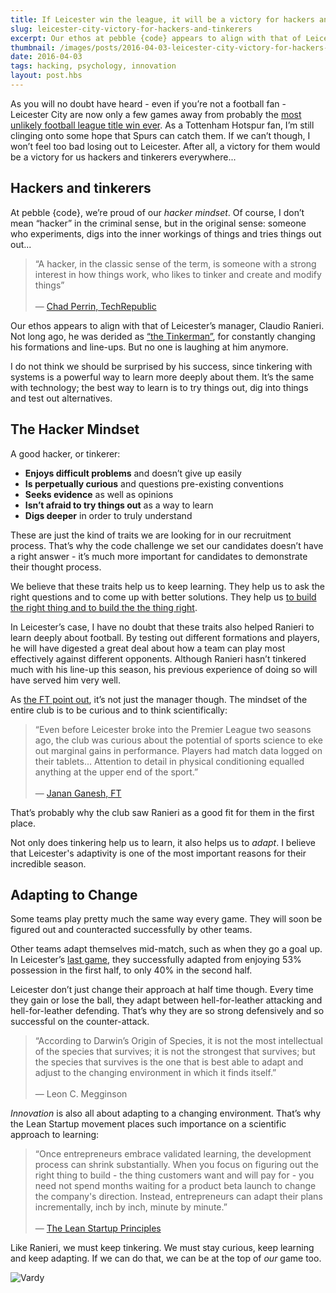 ```yaml
---
title: If Leicester win the league, it will be a victory for hackers and tinkerers everywhere
slug: leicester-city-victory-for-hackers-and-tinkerers
excerpt: Our ethos at pebble {code} appears to align with that of Leicester’s manager, Claudio Ranieri...
thumbnail: /images/posts/2016-04-03-leicester-city-victory-for-hackers-and-tinkerers/thumb-leicester-city-vardy.jpg
date: 2016-04-03
tags: hacking, psychology, innovation
layout: post.hbs
---
```


As you will no doubt have heard - even if you’re not a football fan - Leicester City are now only a few games away from
probably the [most unlikely football league title win ever](http://www.theguardian.com/football/2016/mar/13/gary-lineker-leicester-city-premier-league-title).
As a Tottenham Hotspur fan, I’m still clinging onto some hope that Spurs can catch them. If we can’t though, I won’t
feel too bad losing out to Leicester. After all, a victory for them would be a victory for us hackers and tinkerers
everywhere...

## Hackers and tinkerers

At pebble {code}, we’re proud of our _hacker mindset_. Of course, I don’t mean “hacker” in the criminal sense, but in
the original sense: someone who experiments, digs into the inner workings of things and tries things out out...

> “A hacker, in the classic sense of the term, is someone with a strong interest in how things work, who likes to tinker and create and modify things”
> <br/><br/>— [Chad Perrin, TechRepublic](http://www.techrepublic.com/blog/it-security/hacker-vs-cracker/)

Our ethos appears to align with that of Leicester’s manager, Claudio Ranieri. Not long ago, he was derided as
[“the Tinkerman”](http://www.theguardian.com/football/blog/2016/feb/12/claudio-ranieri-leicester-arsenal-the-man),
for constantly changing his formations and line-ups. But no one is laughing at him anymore.

I do not think we should be surprised by his success, since tinkering with systems is a powerful way to learn more
deeply about them. It’s the same with technology; the best way to learn is to try things out, dig into things and test
out alternatives.

## The Hacker Mindset

A good hacker, or tinkerer:

- **Enjoys difficult problems** and doesn’t give up easily
- **Is perpetually curious** and questions pre-existing conventions
- **Seeks evidence** as well as opinions
- **Isn’t afraid to try things out** as a way to learn
- **Digs deeper** in order to truly understand

These are just the kind of traits we are looking for in our recruitment process. That’s why the code challenge we set
our candidates doesn’t have a right answer - it’s much more important for candidates to demonstrate their thought process.

We believe that these traits help us to keep learning. They help us to ask the right questions and to come up with better solutions.
They help us [to build the right thing and to build the the thing right](http://pebblecode.com/blog/how-to-succeed-in-a-digital-transformation/).

In Leicester’s case, I have no doubt that these traits also helped Ranieri to learn deeply about football. By testing
out different formations and players, he will have digested a great deal about how a team can play most effectively
against different opponents. Although Ranieri hasn’t tinkered much with his line-up this season, his previous experience
of doing so will have served him very well.

As [the FT point out](http://www.ft.com/cms/s/2/0f843f1a-f1b7-11e5-aff5-19b4e253664a.html#axzz44mY7lyUz), it’s not just
the manager though. The mindset of the entire club is to be curious and to think scientifically:

> “Even before Leicester broke into the Premier League two seasons ago, the club was curious about the potential of sports science to eke out marginal gains in performance. Players had match data logged on their tablets… Attention to detail in physical conditioning equalled anything at the upper end of the sport.”
> <br/><br/>— [Janan Ganesh, FT](http://www.ft.com/cms/s/2/0f843f1a-f1b7-11e5-aff5-19b4e253664a.html#axzz44mY7lyUz)

That’s probably why the club saw Ranieri as a good fit for them in the first place.

Not only does tinkering help us to learn, it also helps us to _adapt_. I believe that Leicester's
adaptivity is one of the most important reasons for their incredible season.

## Adapting to Change

Some teams play pretty much the same way every game. They will soon be figured out and counteracted successfully by other
teams.

Other teams adapt themselves mid-match, such as when they go a goal up. In Leicester’s [last game](http://www.bbc.co.uk/sport/football/35906375),
they successfully adapted from enjoying 53% possession in the first half, to only 40% in the second half.

Leicester don’t just change their approach at half time though. Every time they gain or lose the ball, they adapt
between hell-for-leather attacking and hell-for-leather defending. That’s why they are so strong defensively and so
successful on the counter-attack.

> “According to Darwin’s Origin of Species, it is not the most intellectual of the species that survives; it is not the strongest that survives; but the species that survives is the one that is best able to adapt and adjust to the changing environment in which it finds itself.”
> <br/><br/>— Leon C. Megginson

_Innovation_ is also all about adapting to a changing environment. That’s why the Lean Startup movement places such
importance on a scientific approach to learning:

> “Once entrepreneurs embrace validated learning, the development process can shrink substantially. When you focus on figuring out the right thing to build - the thing customers want and will pay for - you need not spend months waiting for a product beta launch to change the company's direction. Instead, entrepreneurs can adapt their plans incrementally, inch by inch, minute by minute.”
> <br/><br/>— [The Lean Startup Principles](http://theleanstartup.com/principles)

Like Ranieri, we must keep tinkering. We must stay curious, keep learning and keep adapting. If we can do that, we can
be at the top of _our_ game too.

![[Vardy](https://www.youtube.com/watch?v=A0BnIQjavmo)](/images/posts/2016-04-03-leicester-city-victory-for-hackers-and-tinkerers/leicester-city-vardy.jpg)
